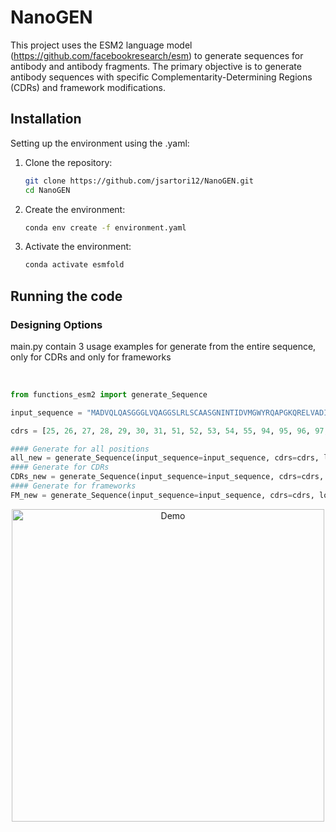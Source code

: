 # NanoGEN

This project uses the ESM2 language model (https://github.com/facebookresearch/esm) to generate sequences for antibody and antibody fragments. The primary objective is to generate antibody sequences with specific Complementarity-Determining Regions (CDRs) and framework modifications.

## Installation
Setting up the environment using the .yaml:
<br />

1. Clone the repository:
    ```sh
    git clone https://github.com/jsartori12/NanoGEN.git
    cd NanoGEN
    ```
2. Create the environment:
    ```sh
    conda env create -f environment.yaml
    ```
3. Activate the environment:
    ```sh
    conda activate esmfold
    ```

## Running the code

### Designing Options
main.py contain 3 usage examples for generate from the entire sequence, only for CDRs and only for frameworks

<br />

```python
from functions_esm2 import generate_Sequence

input_sequence = "MADVQLQASGGGLVQAGGSLRLSCAASGNINTIDVMGWYRQAPGKQRELVADITRLASANYADSVKGRFTISRDNAKNTVYLQMNNLEPKDTAVYYCAQWILSTDHSYMHYWGQGTQVTVTVSS"

cdrs = [25, 26, 27, 28, 29, 30, 31, 51, 52, 53, 54, 55, 94, 95, 96, 97, 98, 99, 100, 101, 102, 103, 104, 105]

#### Generate for all positions
all_new = generate_Sequence(input_sequence=input_sequence, cdrs=cdrs, loc="all")
#### Generate for CDRs
CDRs_new = generate_Sequence(input_sequence=input_sequence, cdrs=cdrs, loc="cdr")
#### Generate for frameworks
FM_new = generate_Sequence(input_sequence=input_sequence, cdrs=cdrs, loc="fm")

```


<div style="text-align: center;">
    <img src="https://github.com/jsartori12/ESM2_NanoGEN/blob/main/output_fasta.gif" alt="Demo" width="500">
</div>



